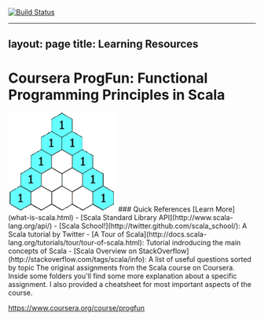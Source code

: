 [![Build Status](https://travis-ci.org/coursera/courscala.svg)](https://travis-ci.org/coursera/courscala)

---
layout: page
title: Learning Resources
---
Coursera ProgFun: Functional Programming Principles in Scala
============================================================


<img src="./images/pascals-triangle.gif"/>
### Quick References
[Learn More](what-is-scala.html)
- [Scala Standard Library API](http://www.scala-lang.org/api/)
- [Scala School!](http://twitter.github.com/scala_school/): A Scala tutorial by Twitter
- [A Tour of Scala](http://docs.scala-lang.org/tutorials/tour/tour-of-scala.html): Tutorial indroducing the main concepts of Scala
- [Scala Overview on StackOverflow](http://stackoverflow.com/tags/scala/info): A list of useful questions sorted by topic
The original assignments from the Scala course on Coursera.
Inside some folders you'll find some more explanation about a specific assignment.
I also provided a cheatsheet for most important aspects of the course.


https://www.coursera.org/course/progfun

